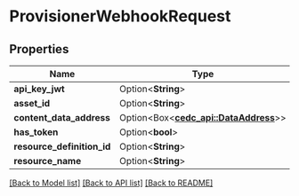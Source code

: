 # ProvisionerWebhookRequest

## Properties

| Name                       | Type                                                      | Notes      |
|----------------------------|-----------------------------------------------------------|------------|
| **api_key_jwt**            | Option<**String**>                                        | [optional] |
| **asset_id**               | Option<**String**>                                        | [optional] |
| **content_data_address**   | Option<Box\<[**cedc_api::DataAddress**](DataAddress.md)>> | [optional] |
| **has_token**              | Option<**bool**>                                          | [optional] |
| **resource_definition_id** | Option<**String**>                                        | [optional] |
| **resource_name**          | Option<**String**>                                        | [optional] |

[[Back to Model list]](../../crates/edc_api/README.md#documentation-for-models) [[Back to API list]](../../crates/edc_client/README.md#documentation-for-api-endpoints) [[Back to README]](../../README.md)


